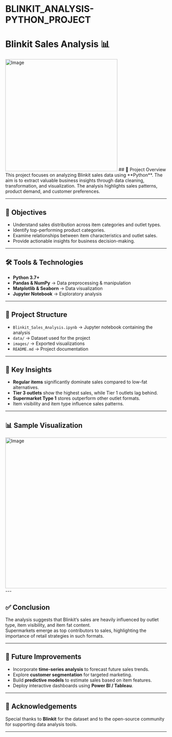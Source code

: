 # BLINKIT_ANALYSIS-PYTHON_PROJECT
# Blinkit Sales Analysis 📊  
<img width="350" height="350" alt="Image" src="https://github.com/user-attachments/assets/fdec91ec-85b4-4320-8d95-6edf9e73cd33" />
## 📌 Project Overview  
This project focuses on analyzing Blinkit sales data using **Python**.  
The aim is to extract valuable business insights through data cleaning, transformation, and visualization.  
The analysis highlights sales patterns, product demand, and customer preferences.  

---

## 🎯 Objectives  
- Understand sales distribution across item categories and outlet types.  
- Identify top-performing product categories.  
- Examine relationships between item characteristics and outlet sales.  
- Provide actionable insights for business decision-making.  

---

## 🛠️ Tools & Technologies  
- **Python 3.7+**  
- **Pandas & NumPy** → Data preprocessing & manipulation  
- **Matplotlib & Seaborn** → Data visualization  
- **Jupyter Notebook** → Exploratory analysis  

---

## 📂 Project Structure  
- `Blinkit_Sales_Analysis.ipynb` → Jupyter notebook containing the analysis  
- `data/` → Dataset used for the project  
- `images/` → Exported visualizations  
- `README.md` → Project documentation  

---

## 🔑 Key Insights  
- **Regular items** significantly dominate sales compared to low-fat alternatives.  
- **Tier 3 outlets** show the highest sales, while Tier 1 outlets lag behind.  
- **Supermarket Type 1** stores outperform other outlet formats.  
- Item visibility and item type influence sales patterns.  

---

## 📊 Sample Visualization  

<img width="787" height="471" alt="Image" src="https://github.com/user-attachments/assets/f859e89e-bd47-4423-a920-e17cb954edfd" />
---

## ✅ Conclusion  
The analysis suggests that Blinkit’s sales are heavily influenced by outlet type, item visibility, and item fat content.  
Supermarkets emerge as top contributors to sales, highlighting the importance of retail strategies in such formats.  

---

## 🚀 Future Improvements  
- Incorporate **time-series analysis** to forecast future sales trends.  
- Explore **customer segmentation** for targeted marketing.  
- Build **predictive models** to estimate sales based on item features.  
- Deploy interactive dashboards using **Power BI / Tableau**.  

---

## 🙌 Acknowledgements  
Special thanks to **Blinkit** for the dataset and to the open-source community for supporting data analysis tools.  

---

